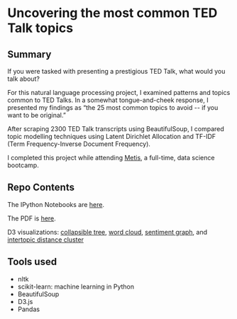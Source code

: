 # Uncovering the most common TED Talk topics

## Summary

If you were tasked with presenting a prestigious TED Talk, what would you talk about?

For this natural language processing project, I examined patterns and topics common to TED Talks. In a somewhat tongue-and-cheek response, I presented my findings as “the 25 most common topics to avoid -- if you want to be original.”

After scraping 2300 TED Talk transcripts using BeautifulSoup, I compared topic modelling techniques using Latent Dirichlet Allocation and TF-IDF (Term Frequency-Inverse Document Frequency). 

I completed this project while attending [Metis](https://www.thisismetis.com/), a full-time, data science bootcamp. 

## Repo Contents

The IPython Notebooks are [here](https://github.com/brianturn/ted-talks-topics/tree/master/notebooks).

The PDF is [here](https://github.com/brianturn/ted-talks-topics/blob/master/presentation/turner_presentation_ted.pdf). 

D3 visualizations: [collapsible tree](http://bl.ocks.org/anonymous/21033ce472e9f6699acd7597c47325ec), [word cloud](https://github.com/brianturn/ted-talks-topics/blob/master/viz_ted/word_cloud.png), [sentiment graph](https://github.com/brianturn/ted-talks-topics/blob/master/viz_ted/sentiments_viz.png), and [intertopic distance cluster](https://github.com/brianturn/ted-talks-topics/blob/master/viz_ted/intertopic_distance.png)

## Tools used
- nltk
- scikit-learn: machine learning in Python
- BeautifulSoup
- D3.js
- Pandas
